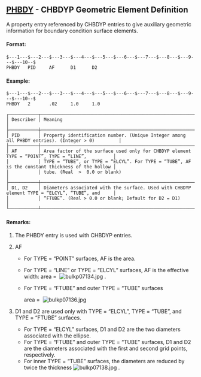 ## [PHBDY](https://nexus.hexagon.com/documentationcenter/bundle/MSC_Nastran_2022.4/page/Nastran_Combined_Book/qrg/bulkp/TOC.PHBDY.xhtml) - CHBDYP Geometric Element Definition

A property entry referenced by CHBDYP entries to give auxiliary geometric information for boundary condition surface elements.

#### Format:

```nastran
$---1---$---2---$---3---$---4---$---5---$---6---$---7---$---8---$---9---$---10--$
PHBDY   PID     AF      D1      D2                                              
```

#### Example:

```nastran
$---1---$---2---$---3---$---4---$---5---$---6---$---7---$---8---$---9---$---10--$
PHBDY   2       .02     1.0     1.0                                             
```

```text
┌───────────┬─────────────────────────────────────────────────────────────────────────────────────────────────┐
│ Describer │ Meaning                                                                                         │
├───────────┼─────────────────────────────────────────────────────────────────────────────────────────────────┤
│ PID       │ Property identification number. (Unique Integer among all PHBDY entries). (Integer > 0)         │
├───────────┼─────────────────────────────────────────────────────────────────────────────────────────────────┤
│ AF        │ Area factor of the surface used only for CHBDYP element TYPE = “POINT”, TYPE = “LINE”,          │
│           │ TYPE = “TUBE”, or TYPE = “ELCYL”. For TYPE = “TUBE”, AF is the constant thickness of the hollow │
│           │ tube. (Real  >  0.0 or blank)                                                                   │
├───────────┼─────────────────────────────────────────────────────────────────────────────────────────────────┤
│ D1, D2    │ Diameters associated with the surface. Used with CHBDYP element TYPE = “ELCYL”, “TUBE”, and     │
│           │ “FTUBE”. (Real > 0.0 or blank; Default for D2 = D1)                                             │
└───────────┴─────────────────────────────────────────────────────────────────────────────────────────────────┘
```

#### Remarks:

1. The PHBDY entry is used with CHBDYP entries.
2. AF
     - For TYPE = “POINT” surfaces, AF is the area.
     - For TYPE = “LINE” or TYPE = “ELCYL” surfaces, AF is the effective width: area =  ![bulkp07134.jpg](https://help-be.hexagonmi.com/bundle/MSC_Nastran_2022.4/page/Nastran_Combined_Book/qrg/bulkp/../../../assets/bulkp07134.jpg?_LANG=enus) .
     - For TYPE = “FTUBE” and outer TYPE = “TUBE” surfaces

          area =  ![bulkp07136.jpg](https://help-be.hexagonmi.com/bundle/MSC_Nastran_2022.4/page/Nastran_Combined_Book/qrg/bulkp/../../../assets/bulkp07136.jpg?_LANG=enus)

3. D1 and D2 are used only with TYPE = “ELCYL”, TYPE = “TUBE”, and TYPE = “FTUBE” surfaces.
     - For TYPE = “ELCYL” surfaces, D1 and D2 are the two diameters associated with the ellipse.
     - For TYPE = “FTUBE” and outer TYPE = “TUBE” surfaces, D1 and D2 are the diameters associated with the first and second grid points, respectively.
     - For inner TYPE = “TUBE” surfaces, the diameters are reduced by twice the thickness  ![bulkp07138.jpg](https://help-be.hexagonmi.com/bundle/MSC_Nastran_2022.4/page/Nastran_Combined_Book/qrg/bulkp/../../../assets/bulkp07138.jpg?_LANG=enus) .


